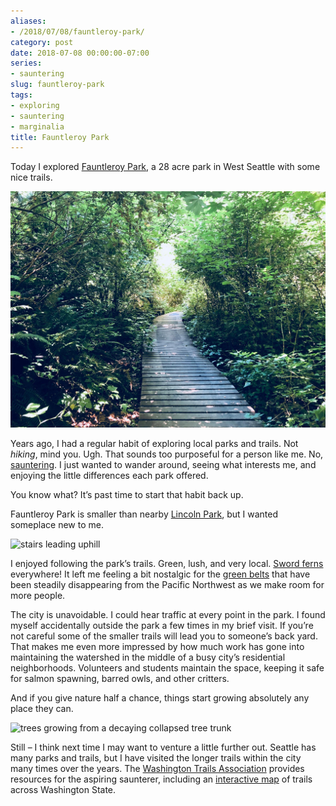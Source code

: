 ```yaml
---
aliases:
- /2018/07/08/fauntleroy-park/
category: post
date: 2018-07-08 00:00:00-07:00
series:
- sauntering
slug: fauntleroy-park
tags:
- exploring
- sauntering
- marginalia
title: Fauntleroy Park
---
```


Today I explored [Fauntleroy Park](http://fauntleroywatershed.org/), a 28 acre park in West Seattle with some nice trails.

<!-- more -->

![attachments/img/2018/cover-2018-07-08.jpg](../../../attachments/img/2018/cover-2018-07-08.jpg)

Years ago, I had a regular habit of exploring local parks and trails. Not *hiking*, mind you. Ugh. That sounds too purposeful for a person like me. No, [sauntering](/tags/sauntering). I just wanted to wander around, seeing what interests me, and enjoying the little differences each park offered.

You know what? It’s past time to start that habit back up.

Fauntleroy Park is smaller than nearby [Lincoln Park](https://www.wta.org/go-hiking/hikes/lincoln-park), but I wanted someplace new to me.

![stairs leading uphill](attachments/img/2018/stairs.jpg)

I enjoyed following the park’s trails. Green, lush, and very local. [Sword ferns](http://www.nwplants.com/business/catalog/pol_mun.html) everywhere! It left me feeling a bit nostalgic for the [green belts](https://en.wikipedia.org/wiki/Green_belt) that have been steadily disappearing from the Pacific Northwest as we make room for more people.

The city is unavoidable. I could hear traffic at every point in the park. I found myself accidentally outside the park a few times in my brief visit. If you’re not careful some of the smaller trails will lead you to someone’s back yard. That makes me even more impressed by how much work has gone into maintaining the watershed in the middle of a busy city’s residential neighborhoods. Volunteers and students maintain the space, keeping it safe for salmon spawning, barred owls, and other critters.

And if you give nature half a chance, things start growing absolutely any place they can.

![trees growing from a decaying collapsed tree trunk](attachments/img/2018/tree-roots.jpg)

Still – I think next time I may want to venture a little further out. Seattle has many parks and trails, but I have visited the longer trails within the city many times over the years. The [Washington Trails Association](https://www.wta.org/) provides resources for the aspiring saunterer, including an [interactive map](https://www.wta.org/go-outside/map) of trails across Washington State.
